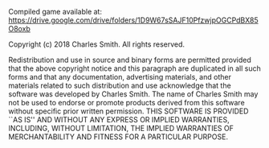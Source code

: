 Compiled game available at: https://drive.google.com/drive/folders/1D9W67sSAJF10PfzwjpOGCPdBX85O8oxb

Copyright (c) 2018 Charles Smith.
All rights reserved.

Redistribution and use in source and binary forms are permitted
provided that the above copyright notice and this paragraph are
duplicated in all such forms and that any documentation,
advertising materials, and other materials related to such
distribution and use acknowledge that the software was developed
by Charles Smith. The name of
Charles Smith may not be used to endorse or promote products derived
from this software without specific prior written permission.
THIS SOFTWARE IS PROVIDED ``AS IS'' AND WITHOUT ANY EXPRESS OR
IMPLIED WARRANTIES, INCLUDING, WITHOUT LIMITATION, THE IMPLIED
WARRANTIES OF MERCHANTABILITY AND FITNESS FOR A PARTICULAR PURPOSE.
